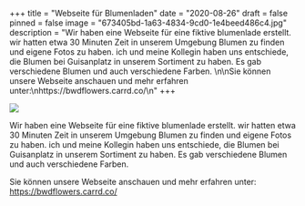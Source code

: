 +++
title = "Webseite für Blumenladen"
date = "2020-08-26"
draft = false
pinned = false
image = "673405bd-1a63-4834-9cd0-1e4beed486c4.jpg"
description = "Wir haben eine Webseite für eine fiktive blumenlade erstellt. wir hatten etwa 30 Minuten Zeit in unserem Umgebung Blumen zu finden und eigene Fotos zu haben. ich und meine Kollegin haben uns entschiede, die Blumen bei Guisanplatz in unserem Sortiment zu haben. Es gab verschiedene Blumen und auch verschiedene Farben. \n\nSie können unsere Webseite anschauen und mehr erfahren unter:\nhttps://bwdflowers.carrd.co/\n"
+++


![](673405bd-1a63-4834-9cd0-1e4beed486c4.jpg)

Wir haben eine Webseite für eine fiktive blumenlade erstellt. wir hatten etwa 30 Minuten Zeit in unserem Umgebung Blumen zu finden und eigene Fotos zu haben. ich und meine Kollegin haben uns entschiede, die Blumen bei Guisanplatz in unserem Sortiment zu haben. Es gab verschiedene Blumen und auch verschiedene Farben. 

Sie können unsere Webseite anschauen und mehr erfahren unter:
https://bwdflowers.carrd.co/